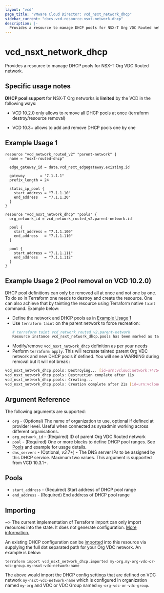 ```yaml
---
layout: "vcd"
page_title: "VMware Cloud Director: vcd_nsxt_network_dhcp"
sidebar_current: "docs-vcd-resource-nsxt-network-dhcp"
description: |-
  Provides a resource to manage DHCP pools for NSX-T Org VDC Routed network.
---
```


# vcd\_nsxt\_network\_dhcp

Provides a resource to manage DHCP pools for NSX-T Org VDC Routed network.

## Specific usage notes

**DHCP pool support** for NSX-T Org networks is **limited** by the VCD in the following ways:

* VCD 10.2.0 only allows to remove all DHCP pools at once (terraform destroy/resource removal)

* VCD 10.3+ allows to add and remove DHCP pools one by one

## Example Usage 1

```hcl
resource "vcd_network_routed_v2" "parent-network" {
  name = "nsxt-routed-dhcp"

  edge_gateway_id = data.vcd_nsxt_edgegateway.existing.id

  gateway       = "7.1.1.1"
  prefix_length = 24

  static_ip_pool {
    start_address = "7.1.1.10"
    end_address   = "7.1.1.20"
  }
}

resource "vcd_nsxt_network_dhcp" "pools" {
  org_network_id = vcd_network_routed_v2.parent-network.id

  pool {
    start_address = "7.1.1.100"
    end_address   = "7.1.1.110"
  }

  pool {
    start_address = "7.1.1.111"
    end_address   = "7.1.1.112"
  }
}
```

## Example Usage 2 (Pool removal on VCD 10.2.0)

DHCP pool definitions can only be removed all at once and not one by one. To do so in Terraform one
needs to destroy and create the resource. One can also achieve that by tainting the resource using 
Terraform native `taint` command. Example below:

* Define the network and DHCP pools as in [Example Usage 1](#example-usage-1)
* Use `terraform taint` on the parent network to force recreation:
   ```sh
   # terraform taint vcd_network_routed_v2.parent-network
   Resource instance vcd_nsxt_network_dhcp.pools has been marked as tainted.
   ```
* Modify/remove `vcd_nsxt_network_dhcp` definition as per your needs
* Perform `terraform apply`. This will recreate tainted parent Org VDC network and new DHCP pools if defined.
You will see a WARNING during removal but it will not break :
```sh
vcd_nsxt_network_dhcp.pools: Destroying... [id=urn:vcloud:network:74754019-31f1-41ea-a9e2-fc21455d6d2b]
vcd_nsxt_network_dhcp.pools: Destruction complete after 11s
vcd_nsxt_network_dhcp.pools: Creating...
vcd_nsxt_network_dhcp.pools: Creation complete after 21s [id=urn:vcloud:network:74754019-31f1-41ea-a9e2-fc21455d6d2b]
```

## Argument Reference

The following arguments are supported:

* `org` - (Optional) The name of organization to use, optional if defined at provider level. Useful
  when connected as sysadmin working across different organisations.
* `org_network_id` - (Required) ID of parent Org VDC Routed network
* `pool` - (Required) One or more blocks to define DHCP pool ranges. See [Pools](#pools) and example 
for usage details.
* `dns_servers` - (Optional; *v3.7+*) - The DNS server IPs to be assigned by this DHCP service. Maximum two values. 
This argument is supported from VCD 10.3.1+.

## Pools

* `start_address` - (Required) Start address of DHCP pool range
* `end_address` - (Required) End address of DHCP pool range

## Importing

~> The current implementation of Terraform import can only import resources into the state.
It does not generate configuration. [More information.](https://www.terraform.io/docs/import/)

An existing DHCP configuration can be [imported][docs-import] into this resource
via supplying the full dot separated path for your Org VDC network. An example is
below:

[docs-import]: https://www.terraform.io/docs/import/

```
terraform import vcd_nsxt_network_dhcp.imported my-org.my-org-vdc-or-vdc-group.my-nsxt-vdc-network-name
```

The above would import the DHCP config settings that are defined on VDC network
`my-nsxt-vdc-network-name` which is configured in organization named `my-org` and VDC or VDC Group
named `my-org-vdc-or-vdc-group`.
